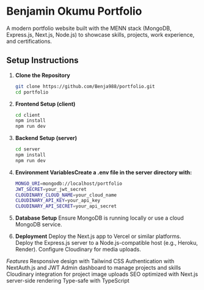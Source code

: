 # Benjamin Okumu Portfolio

A modern portfolio website built with the MENN stack (MongoDB, Express.js, Next.js, Node.js) to showcase skills, projects, work experience, and certifications.

## Setup Instructions

1. **Clone the Repository**
   ```bash
   git clone https://github.com/Benja988/portfolio.git
   cd portfolio

2. **Frontend Setup (client)**
    ```bash
    cd client
    npm install
    npm run dev

3. **Backend Setup (server)**
    ```bash
    cd server
    npm install
    npm run dev

4. **Environment VariablesCreate a .env file in the server directory with:**
    ```bash
    MONGO_URI=mongodb://localhost/portfolio
    JWT_SECRET=your_jwt_secret
    CLOUDINARY_CLOUD_NAME=your_cloud_name
    CLOUDINARY_API_KEY=your_api_key
    CLOUDINARY_API_SECRET=your_api_secret

5. **Database Setup**
Ensure MongoDB is running locally or use a cloud MongoDB service.

6. **Deployment**
    Deploy the Next.js app to Vercel or similar platforms.
    Deploy the Express.js server to a Node.js-compatible host (e.g., Heroku, Render).
    Configure Cloudinary for media uploads.

*Features*
    Responsive design with Tailwind CSS
    Authentication with NextAuth.js and JWT
    Admin dashboard to manage projects and skills
    Cloudinary integration for project image uploads
    SEO optimized with Next.js server-side rendering
    Type-safe with TypeScript










